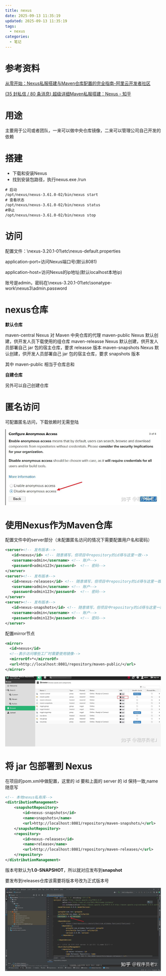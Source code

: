 ```yaml
---
title: nexus
date: 2025-09-13 11:35:19
updated: 2025-09-13 11:35:19
tags:
  - nexus
categories:
  - 笔记
---
```


# 参考资料

[从零开始：Nexus私服搭建与Maven仓库配置的完全指南-阿里云开发者社区](https://developer.aliyun.com/article/1328445)

[(35 封私信 / 80 条消息) 超级详细Maven私服搭建：Nexus - 知乎](https://zhuanlan.zhihu.com/p/660765855)

# 用途

主要用于公司或者团队，一来可以做中央仓库镜像，二来可以管理公司自己开发的依赖

# 搭建

- 下载和安装Nexus
- 找到安装包路径，执行nexus.exe  /run

```text
# 启动
/opt/nexus/nexus-3.61.0-02/bin/nexus start
# 查看状态
/opt/nexus/nexus-3.61.0-02/bin/nexus status
#停止
/opt/nexus/nexus-3.61.0-02/bin/nexus stop
```

# 访问

配置文件：\nexus-3.20.1-01\etc\nexus-default.properties

application-port=访问Nexus端口号(默认8081)

application-host=访问Nexus的ip地址(默认localhost本地ip)

账号是admin，密码在\nexus-3.20.1-01\etc\sonatype-work\nexus3\admin.password

# nexus仓库

**默认仓库**

maven-central	Nexus 对 Maven 中央仓库的代理
maven-public	Nexus 默认创建，供开发人员下载使用的组仓库
maven-releasse	Nexus 默认创建，供开发人员部署自己 jar 包的宿主仓库，要求 releasse 版本
maven-snapshots	Nexus 默认创建，供开发人员部署自己 jar 包的宿主仓库，要求 snapshots 版本

其中 maven-public 相当于仓库总和

**自建仓库**

另外可以自己创建仓库

# 匿名访问

可配置匿名访问，下载依赖时无需登陆

![img](nexus/v2-03c70de3cba8acb496b4d3438d3e9efc_1440w.jpg)

# 使用Nexus作为Maven仓库

配置文件中的server部分（未配置匿名访问的情况下需要配置用户名和密码）

```xml
<server><!-- 发布版本-->
   <id>nexus</id> <!-- 随意填写，但项目中repository的id得与这里一致-->
   <username>admin</username> <!-- 账户-->
   <password>admin123</password>  <!-- 密码-->
</server>
<server><!-- 发布版本-->
   <id>nexus-releases</id> <!-- 随意填写，但项目中repository的id得与这里一致-->
   <username>admin</username> <!-- 账户-->
   <password>admin123</password>  <!-- 密码-->
</server>
<server><!-- 发布版本-->
   <id>nexus-snapshots</id> <!-- 随意填写，但项目中repository的id得与这里一致-->
   <username>admin</username> <!-- 账户-->
   <password>admin123</password>  <!-- 密码-->
</server>
```

配置mirror节点

```xml
<mirror>
  <id>nexus</id>
  <!--表示访问哪些工厂时需要使用镜像-->
  <mirrorOf>*</mirrorOf>
  <url>http://localhost:8081/repository/maven-public/</url>
</mirror>
```

![img](nexus/v2-9b1e928caa144dc0f3df07845d0eb043_1440w.jpg)

# 将 jar 包部署到 Nexus

在项目的pom.xml中做配置，这里的 id 要和上面的 server 的 id 保持一致,name 随意写

```xml
<!-- 本地nexus私有库-->
<distributionManagement>
    <snapshotRepository>
        <id>nexus-snapshots</id>
        <name>snapshots</name>
        <url>http://localhost:8081/repository/maven-snapshots/</url>
    </snapshotRepository>
    <repository>
        <id>nexus-releases</id>
        <name>release</name>
        <url>http://localhost:8081/repository/maven-releases/</url>
    </repository>
</distributionManagement>
```

版本号默认为**1.0-SNAPSHOT**，所以就对应发布到**snapshot**

要发布到releases仓库该需要将版本号改为正式版本号

![img](nexus/v2-a223354152af89b975a2d9985893812e_1440w.jpg)